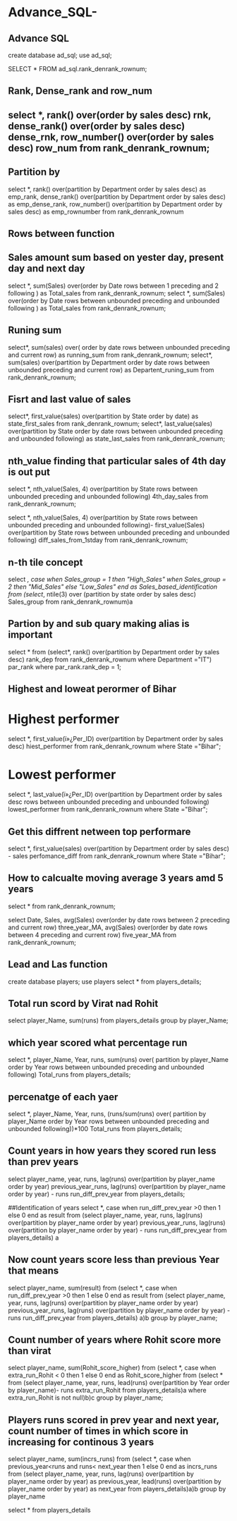 # Advance_SQL-


## Advance SQL 
create database ad_sql;
use ad_sql;

SELECT * FROM ad_sql.rank_denrank_rownum;
## Rank, Dense_rank and row_num

select *, rank() over(order by sales desc) rnk,
dense_rank() over(order by sales desc) dense_rnk,
row_number() over(order by sales desc) row_num from rank_denrank_rownum;
-------------------------------------------------------------------------
## Partition by 
select *, rank() over(partition by Department order by sales desc) as emp_rank,
dense_rank() over(partition by Department order by sales desc) as emp_dense_rank,
 row_number() over(partition by Department order by sales desc) as emp_rownumber from rank_denrank_rownum

## Rows between function 
## Sales amount sum based on yester day, present day and next day 

select *, sum(Sales) over(order by Date rows between 1 preceding  and 2 following ) as Total_sales  from rank_denrank_rownum;
select *, sum(Sales) over(order by Date rows between unbounded preceding  and unbounded following ) as Total_sales  from rank_denrank_rownum;

## Runing sum 
select*, sum(sales) over( order by date rows between unbounded preceding and current row) as running_sum from rank_denrank_rownum;
select*, sum(sales) over(partition by Department order by date rows between unbounded preceding and current row) as Departent_runing_sum from rank_denrank_rownum;

## Fisrt and last value of sales  
select*, first_value(sales) over(partition by State order by date) as state_first_sales from rank_denrank_rownum;
select*, last_value(sales) over(partition by State order by date rows between unbounded preceding and unbounded following) as state_last_sales from rank_denrank_rownum;

## nth_value finding that particular sales of 4th day is out put 
select *, nth_value(Sales, 4) over(partition by State rows between unbounded preceding and unbounded following) 4th_day_sales from rank_denrank_rownum;

select *, nth_value(Sales, 4) over(partition by State rows between unbounded preceding and unbounded following)-
first_value(Sales) over(partition by State rows between unbounded preceding and unbounded following) diff_sales_from_1stday from rank_denrank_rownum;

## n-th tile concept 
select *, case when Sales_group = 1 then "High_Sales" when Sales_group = 2 then "Mid_Sales" else "Low_Sales" end as Sales_based_identification from
(select*, ntile(3) over (partition by state order by sales desc) Sales_group from rank_denrank_rownum)a


## Partion by and sub quary  making alias is important 
select * from 
(select*, rank() over(partition by Department order by sales desc) rank_dep from rank_denrank_rownum where Department ="IT") par_rank
where par_rank.rank_dep = 1;


## Highest and loweat perormer of Bihar 
# Highest performer 
select *, first_value(ï»¿Per_ID) over(partition by Department order by sales desc) hiest_performer from rank_denrank_rownum where State ="Bihar";
# Lowest performer 
select *, last_value(ï»¿Per_ID) over(partition by Department order by sales desc rows between unbounded preceding and unbounded following) lowest_performer 
from rank_denrank_rownum where State ="Bihar";

## Get this diffrent netween top performare 
select *, first_value(sales) over(partition by Department order by sales desc) - sales perfomance_diff from rank_denrank_rownum where State ="Bihar";

## How to calcualte moving average 3 years amd 5 years 
select * from rank_denrank_rownum;

select Date, Sales, avg(Sales) over(order  by date rows between  2 preceding and current row) three_year_MA,
avg(Sales) over(order  by date rows between  4 preceding and current row) five_year_MA 
from rank_denrank_rownum;

## Lead and Las function 
create database players;
use players
select * from players_details;

## Total run scord by Virat nad Rohit 
select player_Name, sum(runs) from players_details group by player_Name;

## which year scored what percentage run 
select *, player_Name, Year, runs, sum(runs) over( partition by player_Name order by Year rows between 
unbounded preceding and unbounded following) Total_runs from players_details;

## percenatge of each yaer 
select *, player_Name, Year, runs, (runs/sum(runs) over( partition by player_Name order by Year rows between 
unbounded preceding and unbounded following))*100 Total_runs from players_details;

## Count years in how years they scored run less than prev years 
select player_name, year, runs, lag(runs) over(partition by player_name order by year) previous_year_runs,
lag(runs) over(partition by player_name order by year) - runs run_diff_prev_year from players_details;

##Identification of years
select *, case when run_diff_prev_year >0 then 1 else 0  end as result from 
(select player_name, year, runs, lag(runs) over(partition by player_name order by year) previous_year_runs,
lag(runs) over(partition by player_name order by year) - runs run_diff_prev_year from players_details) a

## Now count years score less than previous Year that means 
select player_name, sum(result) from 
(select *, case when run_diff_prev_year >0 then 1 else 0  end as result from 
(select player_name, year, runs, lag(runs) over(partition by player_name order by year) previous_year_runs,
lag(runs) over(partition by player_name order by year) - runs run_diff_prev_year from players_details) a)b
group by player_name;

## Count number of years where Rohit score more than virat 
select player_name, sum(Rohit_score_higher) from 
(select *, case when extra_run_Rohit < 0 then 1 else 0 end as Rohit_score_higher from
(select * from 
(select player_name, year, runs, lead(runs) over(partition by Year order by player_name)- runs  extra_run_Rohit
from players_details)a
where extra_run_Rohit is not null)b)c
group by player_name;

## Players runs scored in prev year and next year, count number of times in which score in increasing for continous 3 years
select player_name, sum(incrs_runs) from 
(select *, case when previous_year<runs and runs< next_year then 1 else 0 end as incrs_runs from
(select player_name, year, runs, lag(runs) over(partition by player_name order by year) as previous_year,
lead(runs) over(partition by player_name order by year) as next_year
from players_details)a)b
group by player_name

select * from players_details

	




